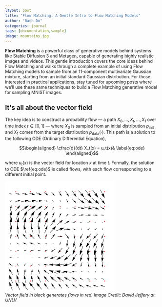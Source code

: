 ```yaml
---
layout: post
title: "Flow Matching: A Gentle Intro to Flow Matching Models"
author: "Bach Do"
categories: journal
tags: [documentation,sample]
image: mountains.jpg
---
```


**Flow Matching** is a powerful class of generative models behind systems like Stable [Diffusion 3](https://stability.ai/news/stable-diffusion-3) and [Metagen](https://ai.meta.com/research/publications/flow-matching-guide-and-code/), capable of generating highly realistic images and videos. This gentle introduction covers the core ideas behind Flow Matching and walks through a complete example of using Flow Matching models to sample from an 11-component multivariate Gaussian mixture, starting from an initial standard Gaussian distribution. For those interested in practical applications, stay tuned for upcoming posts where we’ll use these same techniques to build a Flow Matching generative model for sampling MNIST images.

## It's all about the vector field

The key idea is to construct a probability flow — a path $X_0, \ldots, X_t, \ldots, X_1$ over time index $t \in [0, 1]$ — where  $X_0$ is sampled from an initial distribution $p_{\text{init}}$ and $X_1$ comes from the target distribution $p_{\text{data}}(\cdot)$.  This path is a solution to the following ODE (Ordinary Differential Equation), 

$$\begin{aligned} 
\cfrac{d}{dt} X_t(x) = u_t(x)&
\label{eq:ode}
\end{aligned}$$  

where $u_t(x)$ is the vector field for location $x$ at time $t$. Formally, the solution to ODE $\ref{eq:ode}$ is called flows, with each flow corresponding to a different initial point.

![VectorFieldFLow](https://github.com/bachvietdo01/bachvietdo01.github.io/blob/main/assets/img/vf_flow.gif?raw=true)
<br>
*Vector field in black generates flows in red. Image Credit: David Jeffery at UNLV*

